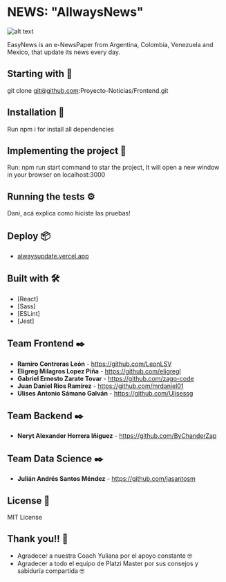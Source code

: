 # NEWS: "AllwaysNews"

![alt text](https://s3.us-west-2.amazonaws.com/secure.notion-static.com/0b525aa5-64ba-46db-a684-24386f32a5dc/cwc.png?X-Amz-Algorithm=AWS4-HMAC-SHA256&X-Amz-Credential=AKIAT73L2G45O3KS52Y5%2F20201021%2Fus-west-2%2Fs3%2Faws4_request&X-Amz-Date=20201021T212749Z&X-Amz-Expires=86400&X-Amz-Signature=128684269fb1b5725a61ff463286a471950d4f4463978a9d1760aa1e77c7c4df&X-Amz-SignedHeaders=host&response-content-disposition=filename%20%3D%22cwc.png%22)

EasyNews is an e-NewsPaper from Argentina, Colombia, Venezuela and Mexico, that update its news every day.

## Starting with 🚀

git clone git@github.com:Proyecto-Noticias/Frontend.git

## Installation 🔧

Run npm i for install all dependencies

## Implementing the project 🔧

Run: npm run start command to star the project, It will open a new window in your browser on localhost:3000

## Running the tests ⚙️

Dani, acá explica como hiciste las pruebas!

## Deploy 📦

* [alwaysupdate.vercel.app](https://alwaysupdate.vercel.app/login)

## Built with 🛠️

* [React]
* [Sass]
* [ESLint]
* [Jest]

## Team Frontend ✒️

* **Ramiro Contreras León** - <https://github.com/LeonLSV>
* **Eligreg Milagros Lopez Piña** - <https://github.com/eligregl>
* **Gabriel Ernesto Zarate Tovar** - <https://github.com/zago-code>
* **Juan Daniel Rios Ramirez** - <https://github.com/mrdaniel01>
* **Ulises Antonio Sámano Galván** - <https://github.com/Ulisessg>

## Team Backend ✒️

* **Neryt Alexander Herrera Iñiguez** - <https://github.com/ByChanderZap>

## Team Data Science ✒️

* **Julián Andrés Santos Méndez** - <https://github.com/jasantosm>

## License 📄

MIT License

## Thank you!! 🎁

* Agradecer a nuestra Coach Yuliana por el apoyo constante 🤓
* Agradecer a todo el equipo de Platzi Master por sus consejos y sabiduría compartida 🤓
